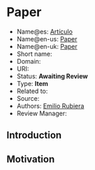 # Paper

* Name@es: [Artículo]()
* Name@en-us: [Paper]()
* Name@en-uk: [Paper]()
* Short name: 
* Domain: 
* URI: 
* Status: **Awaiting Review**
* Type: **Item**
* Related to:
* Source: 
* Authors: [Emilio Rubiera](https://github.com/spitxa)
* Review Manager:

## Introduction



## Motivation